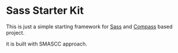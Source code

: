 # Sass Starter Kit

This is just a simple starting framework for [Sass](http://sass-lang.com/) and [Compass](http://compass-style.org/) based project.

it is built with SMASCC approach.